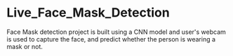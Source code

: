 # Live_Face_Mask_Detection
Face Mask detection project is built using a CNN model and user's webcam is used to capture the face, and predict whether the person is wearing a mask or not.

